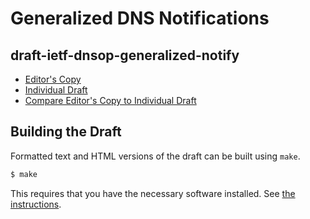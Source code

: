 #  Generalized DNS Notifications

## draft-ietf-dnsop-generalized-notify

* [Editor's Copy](https://peterthomassen.github.io/draft-ietf-dnsop-generalized-notify/#go.draft-ietf-dnsop-generalized-notify-latest.html)
* [Individual Draft](https://datatracker.ietf.org/doc/draft-ietf-dnsop-generalized-notify/)
* [Compare Editor's Copy to Individual Draft](https://peterthomassen.github.io/draft-ietf-dnsop-generalized-notify/#go.draft-ietf-dnsop-generalized-notify-latest.diff)

## Building the Draft

Formatted text and HTML versions of the draft can be built using `make`.

```sh
$ make
```

This requires that you have the necessary software installed.  See
[the instructions](https://github.com/martinthomson/i-d-template/blob/master/doc/SETUP.md).

